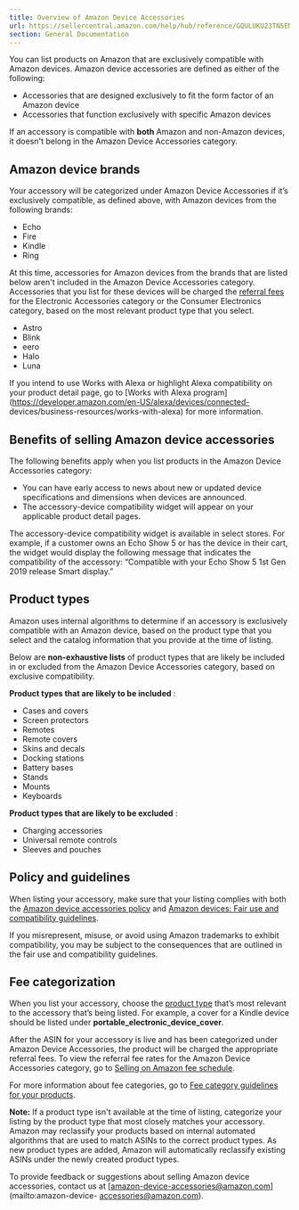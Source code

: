 ```yaml
---
title: Overview of Amazon Device Accessories
url: https://sellercentral.amazon.com/help/hub/reference/GQULUKU23TN5EMHD
section: General Documentation
---
```


You can list products on Amazon that are exclusively compatible with Amazon
devices. Amazon device accessories are defined as either of the following:

  * Accessories that are designed exclusively to fit the form factor of an Amazon device
  * Accessories that function exclusively with specific Amazon devices

If an accessory is compatible with **both** Amazon and non-Amazon devices, it
doesn't belong in the Amazon Device Accessories category.

## Amazon device brands

Your accessory will be categorized under Amazon Device Accessories if it’s
exclusively compatible, as defined above, with Amazon devices from the
following brands:

  * Echo
  * Fire
  * Kindle
  * Ring

At this time, accessories for Amazon devices from the brands that are listed
below aren't included in the Amazon Device Accessories category. Accessories
that you list for these devices will be charged the [referral
fees](/gp/help/G200336920) for the Electronic Accessories category or the
Consumer Electronics category, based on the most relevant product type that
you select.

  * Astro
  * Blink
  * eero
  * Halo
  * Luna

If you intend to use Works with Alexa or highlight Alexa compatibility on your
product detail page, go to [Works with Alexa
program](https://developer.amazon.com/en-US/alexa/devices/connected-
devices/business-resources/works-with-alexa) for more information.

## Benefits of selling Amazon device accessories

The following benefits apply when you list products in the Amazon Device
Accessories category:

  * You can have early access to news about new or updated device specifications and dimensions when devices are announced.
  * The accessory-device compatibility widget will appear on your applicable product detail pages.

The accessory-device compatibility widget is available in select stores. For
example, if a customer owns an Echo Show 5 or has the device in their cart,
the widget would display the following message that indicates the
compatibility of the accessory: “Compatible with your Echo Show 5 1st Gen 2019
release Smart display.”

## Product types

Amazon uses internal algorithms to determine if an accessory is exclusively
compatible with an Amazon device, based on the product type that you select
and the catalog information that you provide at the time of listing.

Below are **non-exhaustive lists** of product types that are likely be
included in or excluded from the Amazon Device Accessories category, based on
exclusive compatibility.

**Product types that are likely to be included** :

  * Cases and covers
  * Screen protectors
  * Remotes
  * Remote covers
  * Skins and decals
  * Docking stations
  * Battery bases
  * Stands
  * Mounts
  * Keyboards

**Product types that are likely to be excluded** :

  * Charging accessories
  * Universal remote controls
  * Sleeves and pouches

## Policy and guidelines

When listing your accessory, make sure that your listing complies with both
the [Amazon device accessories policy](/gp/help/G200500100) and [Amazon
devices: Fair use and compatibility guidelines](/gp/help/G200500120).

If you misrepresent, misuse, or avoid using Amazon trademarks to exhibit
compatibility, you may be subject to the consequences that are outlined in the
fair use and compatibility guidelines.

## Fee categorization

When you list your accessory, choose the [product
type](/gp/help/GYV2F6WS9N9FDYD9) that’s most relevant to the accessory that’s
being listed. For example, a cover for a Kindle device should be listed under
**portable_electronic_device_cover**.

After the ASIN for your accessory is live and has been categorized under
Amazon Device Accessories, the product will be charged the appropriate
referral fees. To view the referral fee rates for the Amazon Device
Accessories category, go to [Selling on Amazon fee
schedule](/gp/help/G200336920).

For more information about fee categories, go to [Fee category guidelines for
your products](/gc/fee-category-guidelines).

**Note:** If a product type isn't available at the time of listing, categorize
your listing by the product type that most closely matches your accessory.
Amazon may reclassify your products based on internal automated algorithms
that are used to match ASINs to the correct product types. As new product
types are added, Amazon will automatically reclassify existing ASINs under the
newly created product types.

To provide feedback or suggestions about selling Amazon device accessories,
contact us at [amazon-device-accessories@amazon.com](mailto:amazon-device-
accessories@amazon.com).

